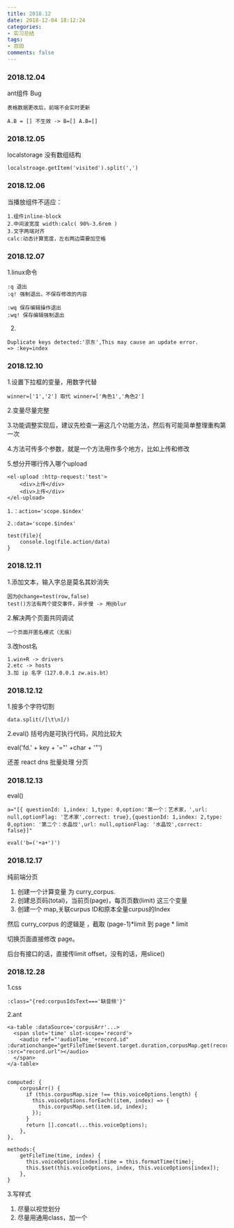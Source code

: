 ```yaml
---
title: 2018.12
date: 2018-12-04 18:12:24
categories:
- 实习总结
tags:
- 百田
comments: false
---
```


### 2018.12.04

ant组件 Bug

<!-- more -->


```
表格数据更改后，前端不会实时更新

A.B = [] 不生效 -> B=[] A.B=[]
```

### 2018.12.05

localstorage 没有数组结构

```
localstroage.getItem('visited').split(',')
```

### 2018.12.06

当播放组件不适应：

```
1.组件inline-block
2.中间波宽度 width:calc( 90%-3.6rem ) 
3.文字两端对齐
calc:动态计算宽度，左右两边需要加空格
```

### 2018.12.07

1.linux命令

```
:q 退出
:q! 强制退出，不保存修改的内容

:wq 保存编辑操作退出
:wq! 保存编辑强制退出
```

2.
```
Duplicate keys detected:'京东',This may cause an update error.
=> :key=index
```

### 2018.12.10

1.设置下拉框的变量，用数字代替

```
winner=['1','2'] 取代 winner=['角色1','角色2']
```

2.变量尽量完整

3.功能调整实现后，建议先检查一遍这几个功能方法，然后有可能简单整理重构第一次

4.方法可传多个参数，就是一个方法用作多个地方，比如上传和修改

5.想分开哪行传入哪个upload


```
<el-upload :http-request:'test'>
    <div>上传</div>
    <div>上传</div>
</el-upload>

1.：action='scope.$index'

2.:data='scope.$index'

test(file){
    console.log(file.action/data)
}
```

### 2018.12.11

1.添加文本，输入字总是莫名其妙消失

```
因为@change=test(row,false)
test()方法有两个提交事件，异步慢 -> 用@blur
```

2.解决两个页面共同调试

```
一个页面开匿名模式（无痕）
```

3.改host名

```
1.win+R -> drivers
2.etc -> hosts
3.加 ip 名字（127.0.0.1 zw.ais.bt）
```

### 2018.12.12

1.按多个字符切割

```
data.split(/[\t\n]/)
```

2.eval() 括号内是可执行代码，风险比较大

eval('fd.' + key + '="' +char + '"')

还差 react dns 批量处理 分页


### 2018.12.13

eval()


```
a="[{ questionId: 1,index: 1,type: 0,option:'第一个：艺术家，',url: null,optionFlag: '艺术家',correct: true},{questionId: 1,index: 2,type: 0,option: '第二个：水晶饺',url: null,optionFlag: '水晶饺',correct: false}]"

eval('b=('+a+')')
```


### 2018.12.17

纯前端分页

1. 创建一个计算变量 为 curry_corpus.
2. 创建总页码(total)，当前页(page)，每页页数(limit) 这三个变量
3. 创建一个 map,关联curpus ID和原本全量curpus的Index

然后 curry_corpus 的逻辑是 ，截取 (page-1)*limit  到 page * limit 

切换页面直接修改 page。

后台有接口的话，直接传limit offset，没有的话，用slice()

### 2018.12.28

1.css


```
:class="{red:corpusIdsText==='缺音频'}"
```

2.ant


```
<a-table :dataSource='corpusArr'...>
  <span slot='time' slot-scope='record'>
    <audio ref="'audioTime_'+record.id" :durationchange="getFileTime($event.target.duration,corpusMap.get(record.id))" :src="record.url"></audio>
  </span>
</a-table>


computed: {
    corpusArr() {
      if (this.corpusMap.size !== this.voiceOptions.length) {
        this.voiceOptions.forEach((item, index) => {
          this.corpusMap.set(item.id, index);
        });
      }
      return [].concat(...this.voiceOptions);
    },
},

methods:{
    getFileTime(time, index) {
      this.voiceOptions[index].time = this.formatTime(time);
      this.$set(this.voiceOptions, index, this.voiceOptions[index]);
    },
}
```

3.写样式
1. 尽量以视觉划分
2. 尽量用通用class，加一个


